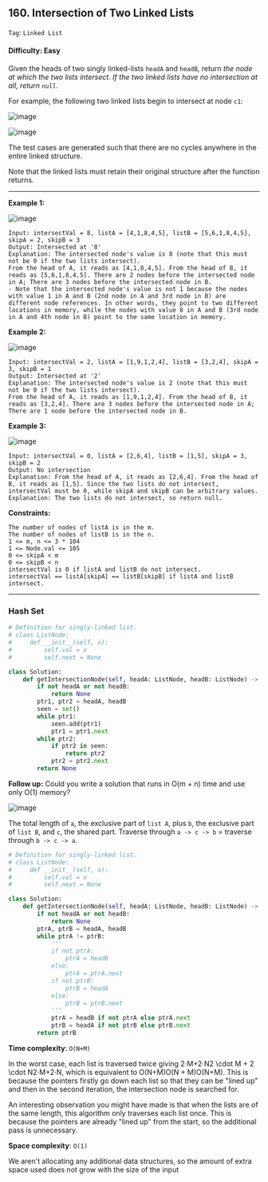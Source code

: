 ## 160. Intersection of Two Linked Lists

```Tag```: ```Linked List```

#### Difficulty: Easy

Given the heads of two singly linked-lists ```headA``` and ```headB```, return _the node at which the two lists intersect. If the two linked lists have no intersection at all, return ```null```_.

For example, the following two linked lists begin to intersect at node ```c1```:

![image](https://assets.leetcode.com/uploads/2021/03/05/160_statement.png)

![image](https://user-images.githubusercontent.com/35042430/210285344-b5caa64f-7d30-436e-b28d-4225c1e14754.png)

The test cases are generated such that there are no cycles anywhere in the entire linked structure.

Note that the linked lists must retain their original structure after the function returns.

---

__Example 1:__

![image](https://assets.leetcode.com/uploads/2021/03/05/160_example_1_1.png)
```
Input: intersectVal = 8, listA = [4,1,8,4,5], listB = [5,6,1,8,4,5], skipA = 2, skipB = 3
Output: Intersected at '8'
Explanation: The intersected node's value is 8 (note that this must not be 0 if the two lists intersect).
From the head of A, it reads as [4,1,8,4,5]. From the head of B, it reads as [5,6,1,8,4,5]. There are 2 nodes before the intersected node in A; There are 3 nodes before the intersected node in B.
- Note that the intersected node's value is not 1 because the nodes with value 1 in A and B (2nd node in A and 3rd node in B) are different node references. In other words, they point to two different locations in memory, while the nodes with value 8 in A and B (3rd node in A and 4th node in B) point to the same location in memory.
```

__Example 2:__

![image](https://assets.leetcode.com/uploads/2021/03/05/160_example_2.png)
```
Input: intersectVal = 2, listA = [1,9,1,2,4], listB = [3,2,4], skipA = 3, skipB = 1
Output: Intersected at '2'
Explanation: The intersected node's value is 2 (note that this must not be 0 if the two lists intersect).
From the head of A, it reads as [1,9,1,2,4]. From the head of B, it reads as [3,2,4]. There are 3 nodes before the intersected node in A; There are 1 node before the intersected node in B.
```

__Example 3:__

![image](https://assets.leetcode.com/uploads/2021/03/05/160_example_3.png)
```
Input: intersectVal = 0, listA = [2,6,4], listB = [1,5], skipA = 3, skipB = 2
Output: No intersection
Explanation: From the head of A, it reads as [2,6,4]. From the head of B, it reads as [1,5]. Since the two lists do not intersect, intersectVal must be 0, while skipA and skipB can be arbitrary values.
Explanation: The two lists do not intersect, so return null.
```

__Constraints:__
```
The number of nodes of listA is in the m.
The number of nodes of listB is in the n.
1 <= m, n <= 3 * 104
1 <= Node.val <= 105
0 <= skipA < m
0 <= skipB < n
intersectVal is 0 if listA and listB do not intersect.
intersectVal == listA[skipA] == listB[skipB] if listA and listB intersect.
```

---

### Hash Set

```Python
# Definition for singly-linked list.
# class ListNode:
#     def __init__(self, x):
#         self.val = x
#         self.next = None

class Solution:
    def getIntersectionNode(self, headA: ListNode, headB: ListNode) -> Optional[ListNode]:
        if not headA or not headB:
            return None
        ptr1, ptr2 = headA, headB
        seen = set()            
        while ptr1:
            seen.add(ptr1)
            ptr1 = ptr1.next
        while ptr2:
            if ptr2 in seen:
                return ptr2
            ptr2 = ptr2.next
        return None
```

__Follow up:__ Could you write a solution that runs in O(m + n) time and use only O(1) memory?

![image](https://leetcode.com/problems/intersection-of-two-linked-lists/solutions/1089148/Figures/160/image4.png)

The total length of ```a```, the exclusive part of ```list A```, plus ```b```, the exclusive part of ```list B```, and ```c```, the shared part.
Traverse through ```a -> c -> b``` = traverse through ```b -> c -> a```.


```Python
# Definition for singly-linked list.
# class ListNode:
#     def __init__(self, x):
#         self.val = x
#         self.next = None

class Solution:
    def getIntersectionNode(self, headA: ListNode, headB: ListNode) -> Optional[ListNode]:
        if not headA or not headB:
            return None
        ptrA, ptrB = headA, headB
        while ptrA != ptrB:
            '''
            if not ptrA:
                ptrA = headB
            else:
                ptrA = ptrA.next
            if not ptrB:
                ptrB = headA
            else:
                ptrB = ptrB.next
            '''
            ptrA = headB if not ptrA else ptrA.next
            ptrB = headA if not ptrB else ptrB.next
        return ptrB
```

__Time complexity__: ```O(N+M)```

In the worst case, each list is traversed twice giving 2⋅M+2⋅N2 \cdot M + 2 \cdot N2⋅M+2⋅N, which is equivalent to O(N+M)O(N + M)O(N+M). This is because the pointers firstly go down each list so that they can be "lined up" and then in the second iteration, the intersection node is searched for.

An interesting observation you might have made is that when the lists are of the same length, this algorithm only traverses each list once. This is because the pointers are already "lined up" from the start, so the additional pass is unnecessary.

__Space complexity__: ```O(1)```

We aren't allocating any additional data structures, so the amount of extra space used does not grow with the size of the input
